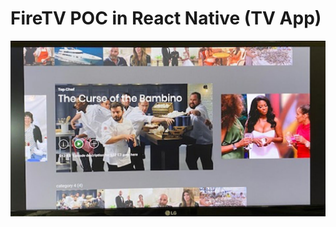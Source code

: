 # FireTV POC in React Native (TV App)

![Alt text](/screenShots/fireTVReactNative.jpg?raw=true 'NBC Fire TV')
<br/>
